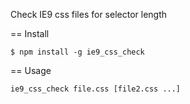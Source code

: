 
Check IE9 css files for selector length

== Install

    $ npm install -g ie9_css_check

== Usage

    ie9_css_check file.css [file2.css ...]